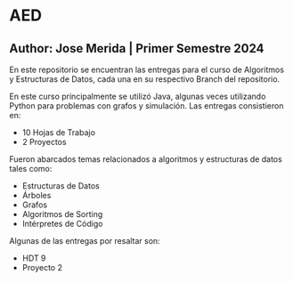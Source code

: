 # AED
## Author: Jose Merida | Primer Semestre 2024
En este repositorio se encuentran las entregas para el curso de Algoritmos y Estructuras de Datos, cada una en su respectivo Branch del repositorio.

En este curso principalmente se utilizó Java, algunas veces utilizando Python para problemas con grafos y simulación. Las entregas consistieron en:

  - 10 Hojas de Trabajo
  - 2 Proyectos

  Fueron abarcados temas relacionados a algoritmos y estructuras de datos tales como:

  - Estructuras de Datos
  - Árboles
  - Grafos
  - Algoritmos de Sorting
  - Intérpretes de Código

Algunas de las entregas por resaltar son:

  - HDT 9
  - Proyecto 2
